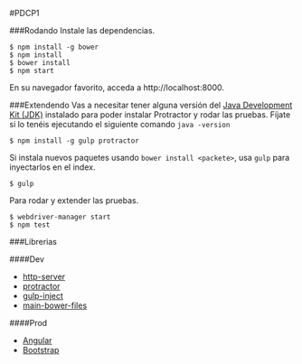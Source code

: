 #PDCP1

###Rodando
Instale las dependencias.

    $ npm install -g bower
    $ npm install
    $ bower install
    $ npm start

En su navegador favorito, acceda a http://localhost:8000.

###Extendendo
Vas a necesitar tener alguna versión del [Java Development Kit (JDK)](http://www.oracle.com/technetwork/java/javase/downloads/index.html) instalado para poder instalar Protractor y rodar las pruebas. Fíjate si lo tenéis ejecutando el siguiente comando `java -version`

    $ npm install -g gulp protractor

Si instala nuevos paquetes usando `bower install <packete>`, usa `gulp` para inyectarlos en el index.

    $ gulp
Para rodar y extender las pruebas.

    $ webdriver-manager start
    $ npm test


###Librerias

####Dev
* [http-server](https://www.npmjs.com/package/http-server)
* [protractor](https://angular.github.io/protractor/)
* [gulp-inject](https://www.npmjs.org/package/gulp-inject)  
* [main-bower-files](https://www.npmjs.org/package/main-bower-files)

####Prod
* [Angular](https://angularjs.org/)
* [Bootstrap](http://getbootstrap.com/)
